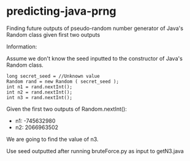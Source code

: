 # predicting-java-prng
Finding future outputs of pseudo-random number generator of Java's Random class given first two outputs

Information:

Assume we don't know the seed inputted to the constructor of Java's Random class.

```
long secret_seed = //Unknown value
Random rand = new Random ( secret_seed );
int n1 = rand.nextInt();
int n2 = rand.nextInt();
int n3 = rand.nextInt();
```

Given the first two outputs of Random.nextInt():
 - n1: -745632980
 - n2: 2066963502

We are going to find the value of n3.

Use seed outputted after running bruteForce.py as input to getN3.java


